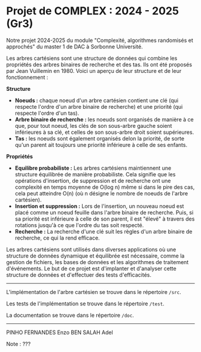 # Projet de COMPLEX : 2024 - 2025 (Gr3)

Notre projet 2024-2025 du module "Complexité, algorithmes randomisés et approchés" du master 1 de DAC à Sorbonne Université.

Les arbres cartésiens sont une structure de données qui combine les propriétés des arbres binaires de recherche et des tas. Ils ont été proposés par Jean Vuillemin en 1980. Voici un aperçu de leur structure et de leur fonctionnement :

**Structure**
- **Noeuds :** chaque noeud d'un arbre cartésien contient une clé (qui respecte l'ordre d'un arbre binaire de recherche) et une priorité (qui respecte l'ordre d'un tas).
- **Arbre binaire de recherche :** les noeuds sont organisés de manière à ce que, pour tout noeud, les clés de son sous-arbre gauche soient inférieures à sa clé, et celles de son sous-arbre droit soient supérieures.
- **Tas :** les noeuds sont également organisés delon la priorité, de sorte qu'un parent ait toujours une priorité inférieure à celle de ses enfants.

**Propriétés**
- **Equilibre probabiliste :** Les arbres cartésiens maintiennent une structure équilibrée de manière probabiliste. Cela signifie que les opérations d'insertion, de suppression et de recherche ont une complexité en temps moyenne de O(log n) même si dans le pire des cas, cela peut atteindre O(n) (où n désigne le nombre de noeuds de l'arbre cartésien).
- **Insertion et suppression :** Lors de l'insertion, un nouveau noeud est placé comme un noeud feuille dans l'arbre binaire de recherche. Puis, si sa priorité est inférieure à celle de son parent, il est "élevé" à travers des rotations jusqu'à ce que l'ordre du tas soit respecté.
- **Recherche :** La recherche d'une clé suit les règles d'un arbre binaire de recherche, ce qui la rend efficace.

Les arbres cartésiens sont utilisés dans diverses applications où une structure de données dynamique et équilibrée est nécessaire, comme la gestion de fichiers, les bases de données et les algorithmes de traitement d'événements. Le but de ce projet est d'implanter et d'analyser cette structure de données et d'effectuer des tests d'efficacités.

---

L'implémentation de l'arbre cartésien se trouve dans le répertoire `/src`.

Les tests de l'implémentation se trouve dans le répertoire `/test`.

La documentation se trouve dans le répertoire `/doc`.

---

PINHO FERNANDES Enzo
BEN SALAH Adel

Note : ???